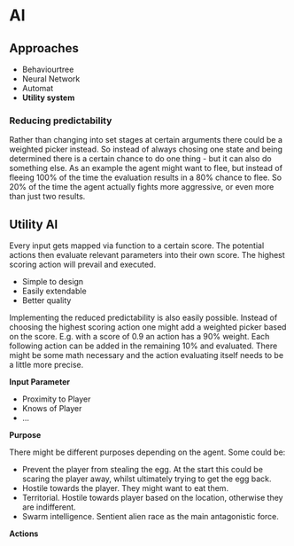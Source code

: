 # AI

## Approaches

- Behaviourtree
- Neural Network
- Automat
- **Utility system**

### Reducing predictability

Rather than changing into set stages at certain arguments there could be a weighted picker instead. So instead of always chosing one state and being determined there is a certain chance to do one thing - but it can also do something else. As an example the agent might want to flee, but instead of fleeing 100% of the time the evaluation results in a 80% chance to flee. So 20% of the time the agent actually fights more aggressive, or even more than just two results.

## Utility AI

Every input gets mapped via function to a certain score. The potential actions then evaluate relevant parameters into their own score. The highest scoring action will prevail and executed.

- Simple to design
- Easily extendable
- Better quality

Implementing the reduced predictability is also easily possible. Instead of choosing the highest scoring action one might add a weighted picker based on the score. E.g. with a score of 0.9 an action has a 90% weight. Each following action can be added in the remaining 10% and evaluated. There might be some math necessary and the action evaluating itself needs to be a little more precise.

**Input Parameter**

- Proximity to Player
- Knows of Player
- ...

**Purpose**

There might be different purposes depending on the agent. Some could be:

- Prevent the player from stealing the egg. At the start this could be scaring the player away, whilst ultimately trying to get the egg back.
- Hostile towards the player. They might want to eat them.
- Territorial. Hostile towards player based on the location, otherwise they are indifferent.
- Swarm intelligence. Sentient alien race as the main antagonistic force.

**Actions**

